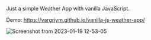 Just a simple Weather App with vanilla JavaScript.

Demo: https://vargriym.github.io/vanilla-js-weather-app/


![Screenshot from 2023-01-19 12-53-05](https://user-images.githubusercontent.com/102037554/213428821-03c3d59c-3b1a-4565-8127-8a8cda728691.png)
